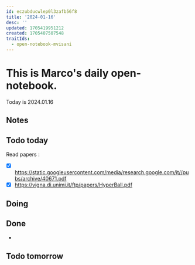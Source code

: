 ```yaml
---
id: eczubducwlep0l3zafb56f8
title: '2024-01-16'
desc: ''
updated: 1705419951212
created: 1705407507548
traitIds:
  - open-notebook-mvisani
---
```

# This is Marco's daily open-notebook.

Today is 2024.01.16


## Notes

## Todo today
Read papers : 
- [x] https://static.googleusercontent.com/media/research.google.com/it//pubs/archive/40671.pdf
- [x] https://vigna.di.unimi.it/ftp/papers/HyperBall.pdf 

## Doing


## Done
* 


## Todo tomorrow
